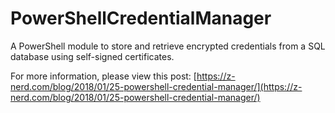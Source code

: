 # PowerShellCredentialManager
A PowerShell module to store and retrieve encrypted credentials from a SQL database using self-signed certificates.

For more information, please view this post: [https://z-nerd.com/blog/2018/01/25-powershell-credential-manager/](https://z-nerd.com/blog/2018/01/25-powershell-credential-manager/)

